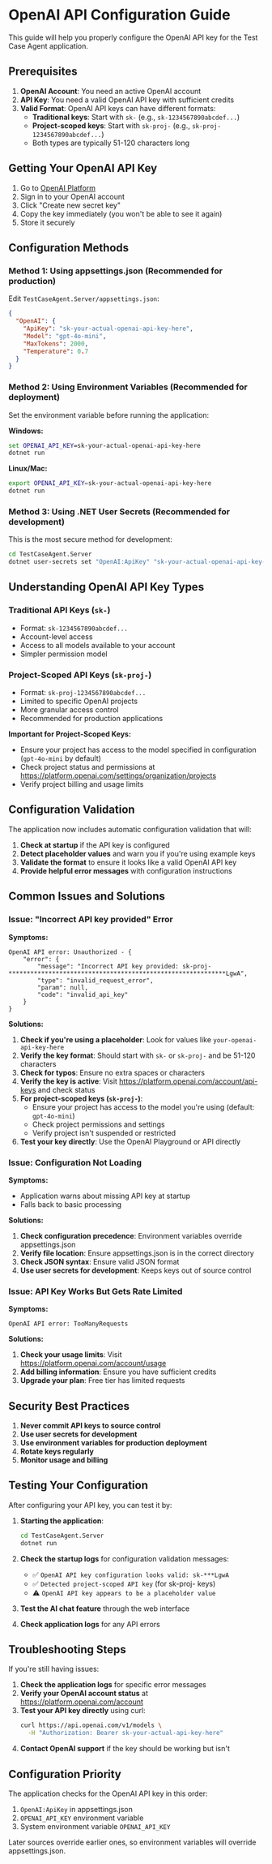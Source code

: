 # OpenAI API Configuration Guide

This guide will help you properly configure the OpenAI API key for the Test Case Agent application.

## Prerequisites

1. **OpenAI Account**: You need an active OpenAI account
2. **API Key**: You need a valid OpenAI API key with sufficient credits
3. **Valid Format**: OpenAI API keys can have different formats:
   - **Traditional keys**: Start with `sk-` (e.g., `sk-1234567890abcdef...`)
   - **Project-scoped keys**: Start with `sk-proj-` (e.g., `sk-proj-1234567890abcdef...`)
   - Both types are typically 51-120 characters long

## Getting Your OpenAI API Key

1. Go to [OpenAI Platform](https://platform.openai.com/account/api-keys)
2. Sign in to your OpenAI account
3. Click "Create new secret key"
4. Copy the key immediately (you won't be able to see it again)
5. Store it securely

## Configuration Methods

### Method 1: Using appsettings.json (Recommended for production)

Edit `TestCaseAgent.Server/appsettings.json`:

```json
{
  "OpenAI": {
    "ApiKey": "sk-your-actual-openai-api-key-here",
    "Model": "gpt-4o-mini",
    "MaxTokens": 2000,
    "Temperature": 0.7
  }
}
```

### Method 2: Using Environment Variables (Recommended for deployment)

Set the environment variable before running the application:

**Windows:**
```cmd
set OPENAI_API_KEY=sk-your-actual-openai-api-key-here
dotnet run
```

**Linux/Mac:**
```bash
export OPENAI_API_KEY=sk-your-actual-openai-api-key-here
dotnet run
```

### Method 3: Using .NET User Secrets (Recommended for development)

This is the most secure method for development:

```bash
cd TestCaseAgent.Server
dotnet user-secrets set "OpenAI:ApiKey" "sk-your-actual-openai-api-key-here"
```

## Understanding OpenAI API Key Types

### Traditional API Keys (`sk-`)
- Format: `sk-1234567890abcdef...`
- Account-level access
- Access to all models available to your account
- Simpler permission model

### Project-Scoped API Keys (`sk-proj-`)
- Format: `sk-proj-1234567890abcdef...`
- Limited to specific OpenAI projects
- More granular access control
- Recommended for production applications

**Important for Project-Scoped Keys:**
- Ensure your project has access to the model specified in configuration (`gpt-4o-mini` by default)
- Check project status and permissions at https://platform.openai.com/settings/organization/projects
- Verify project billing and usage limits

## Configuration Validation

The application now includes automatic configuration validation that will:

1. **Check at startup** if the API key is configured
2. **Detect placeholder values** and warn you if you're using example keys
3. **Validate the format** to ensure it looks like a valid OpenAI API key
4. **Provide helpful error messages** with configuration instructions

## Common Issues and Solutions

### Issue: "Incorrect API key provided" Error

**Symptoms:**
```
OpenAI API error: Unauthorized - {
    "error": {
        "message": "Incorrect API key provided: sk-proj-************************************************************LgwA",
        "type": "invalid_request_error",
        "param": null,
        "code": "invalid_api_key"
    }
}
```

**Solutions:**
1. **Check if you're using a placeholder**: Look for values like `your-openai-api-key-here`
2. **Verify the key format**: Should start with `sk-` or `sk-proj-` and be 51-120 characters
3. **Check for typos**: Ensure no extra spaces or characters
4. **Verify the key is active**: Visit https://platform.openai.com/account/api-keys and check status
5. **For project-scoped keys (`sk-proj-`)**:
   - Ensure your project has access to the model you're using (default: `gpt-4o-mini`)
   - Check project permissions and settings
   - Verify project isn't suspended or restricted
6. **Test your key directly**: Use the OpenAI Playground or API directly

### Issue: Configuration Not Loading

**Symptoms:**
- Application warns about missing API key at startup
- Falls back to basic processing

**Solutions:**
1. **Check configuration precedence**: Environment variables override appsettings.json
2. **Verify file location**: Ensure appsettings.json is in the correct directory
3. **Check JSON syntax**: Ensure valid JSON format
4. **Use user secrets for development**: Keeps keys out of source control

### Issue: API Key Works But Gets Rate Limited

**Symptoms:**
```
OpenAI API error: TooManyRequests
```

**Solutions:**
1. **Check your usage limits**: Visit https://platform.openai.com/account/usage
2. **Add billing information**: Ensure you have sufficient credits
3. **Upgrade your plan**: Free tier has limited requests

## Security Best Practices

1. **Never commit API keys to source control**
2. **Use user secrets for development**
3. **Use environment variables for production deployment**
4. **Rotate keys regularly**
5. **Monitor usage and billing**

## Testing Your Configuration

After configuring your API key, you can test it by:

1. **Starting the application**:
   ```bash
   cd TestCaseAgent.Server
   dotnet run
   ```

2. **Check the startup logs** for configuration validation messages:
   - ✅ `OpenAI API key configuration looks valid: sk-***LgwA`
   - ✅ `Detected project-scoped API key` (for sk-proj- keys)
   - ⚠️ `OpenAI API key appears to be a placeholder value`

3. **Test the AI chat feature** through the web interface

4. **Check application logs** for any API errors

## Troubleshooting Steps

If you're still having issues:

1. **Check the application logs** for specific error messages
2. **Verify your OpenAI account status** at https://platform.openai.com/account
3. **Test your API key directly** using curl:
   ```bash
   curl https://api.openai.com/v1/models \
     -H "Authorization: Bearer sk-your-actual-api-key-here"
   ```
4. **Contact OpenAI support** if the key should be working but isn't

## Configuration Priority

The application checks for the OpenAI API key in this order:

1. `OpenAI:ApiKey` in appsettings.json
2. `OPENAI_API_KEY` environment variable
3. System environment variable `OPENAI_API_KEY`

Later sources override earlier ones, so environment variables will override appsettings.json.